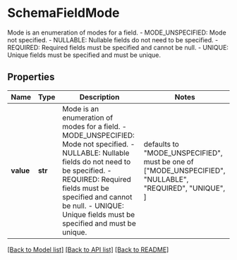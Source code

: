 # SchemaFieldMode

Mode is an enumeration of modes for a field.   - MODE_UNSPECIFIED: Mode not specified.  - NULLABLE: Nullable fields do not need to be specified.  - REQUIRED: Required fields must be specified and cannot be null.  - UNIQUE: Unique fields must be specified and must be unique.

## Properties
Name | Type | Description | Notes
------------ | ------------- | ------------- | -------------
**value** | **str** | Mode is an enumeration of modes for a field.   - MODE_UNSPECIFIED: Mode not specified.  - NULLABLE: Nullable fields do not need to be specified.  - REQUIRED: Required fields must be specified and cannot be null.  - UNIQUE: Unique fields must be specified and must be unique. | defaults to "MODE_UNSPECIFIED",  must be one of ["MODE_UNSPECIFIED", "NULLABLE", "REQUIRED", "UNIQUE", ]

[[Back to Model list]](../README.md#documentation-for-models) [[Back to API list]](../README.md#documentation-for-api-endpoints) [[Back to README]](../README.md)


